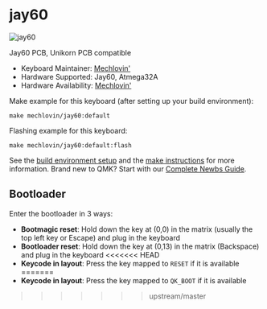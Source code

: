 # jay60

![jay60](https://i.imgur.com/FVg59LUl.png)

Jay60 PCB, Unikorn PCB compatible
* Keyboard Maintainer: [Mechlovin'](https://mechlovin.studio)
* Hardware Supported: Jay60, Atmega32A
* Hardware Availability: [Mechlovin'](https://mechlovin.studio)

Make example for this keyboard (after setting up your build environment):

    make mechlovin/jay60:default

Flashing example for this keyboard:

    make mechlovin/jay60:default:flash

See the [build environment setup](https://docs.qmk.fm/#/getting_started_build_tools) and the [make instructions](https://docs.qmk.fm/#/getting_started_make_guide) for more information. Brand new to QMK? Start with our [Complete Newbs Guide](https://docs.qmk.fm/#/newbs).

## Bootloader

Enter the bootloader in 3 ways:

* **Bootmagic reset**: Hold down the key at (0,0) in the matrix (usually the top left key or Escape) and plug in the keyboard
* **Bootloader reset**: Hold down the key at (0,13) in the matrix (Backspace) and plug in the keyboard
<<<<<<< HEAD
* **Keycode in layout**: Press the key mapped to `RESET` if it is available
=======
* **Keycode in layout**: Press the key mapped to `QK_BOOT` if it is available
>>>>>>> upstream/master

